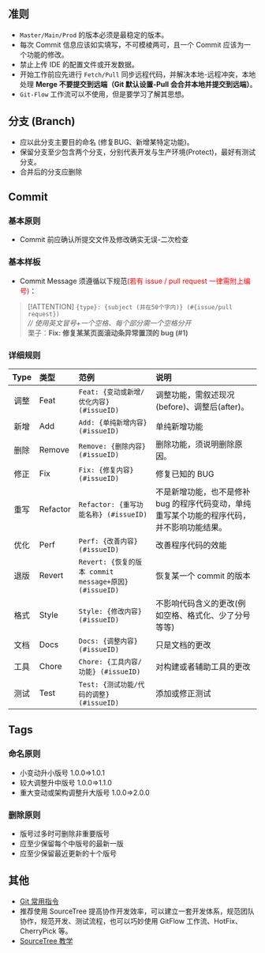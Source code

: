 ## 准则

* `Master/Main/Prod` 的版本必须是最稳定的版本。
* 每次 Commit 信息应该如实填写，不可模棱两可，且一个 Commit 应该为一个功能的修改。
* 禁止上传 IDE 的配置文件或开发数据。
* 开始工作前应先进行 `Fetch/Pull` 同步远程代码，并解决本地-远程冲突，本地处理 **Merge 不要提交到远端（Git 默认设置-Pull 会合并本地并提交到远端）**。
* `Git-Flow` 工作流可以不使用，但是要学习了解其思想。

## 分支 (Branch)

* 应以此分支主要目的命名 (修复BUG、新增某特定功能)。
* 保留分支至少包含两个分支，分别代表开发与生产环境(Protect)，最好有测试分支。
* 合并后的分支应删除

## Commit

### 基本原则

* Commit 前应确认所提交文件及修改确实无误-二次检查

### 基本样板

* Commit Message 须遵循以下规范<span style="color: red;">(若有 issue / pull request 一律需附上编号)</span>：  

> [!ATTENTION]
> `{type}: {subject (并在50个字内)} (#{issue/pull request})`  
> *// 使用英文冒号+一个空格、每个部分需一个空格分开*  
> 栗子：**Fix: 修复某某页面滚动条异常置顶的 bug (#1)**

### 详细规则

|Type|类型|范例|说明|
|:--:|:--|:--|:--|
| 调整 | Feat | `Feat: {变动或新增/优化内容} (#issueID)` | 调整功能，需叙述现况(before)、调整后(after)。 |
| 新增 | Add | `Add: {单纯新增内容} (#issueID)` | 单纯新增功能 |
| 删除 | Remove | `Remove: {删除内容} (#issueID)` | 删除功能，须说明删除原因。 |
| 修正 | Fix | `Fix: {修复内容} (#issueID)` | 修复已知的 BUG |
| 重写 | Refactor | `Refactor: {重写功能名称} (#issueID)` | 不是新增功能，也不是修补 bug 的程序代码变动，单纯重写某个功能的程序代码，并不影响功能结果。 |
| 优化 | Perf | `Perf: {改善内容} (#issueID)` | 改善程序代码的效能 |
| 退版 | Revert | `Revert: {恢复的版本 commit message+原因} (#issueID)` | 恢复某一个 commit 的版本 |
| 格式 | Style | `Style: {修改内容} (#issueID)` | 不影响代码含义的更改(例如空格、格式化、少了分号等等) |
| 文档 | Docs | `Docs: {调整内容} (#issueID)` | 只是文档的更改 |
| 工具 | Chore | `Chore: {工具内容/功能} (#issueID)` | 对构建或者辅助工具的更改 |
| 测试 | Test | `Test: {测试功能/代码的调整} (#issueID)` | 添加或修正测试 |

## Tags

### 命名原则

* 小变动升小版号 1.0.0=>1.0.1
* 较大调整升中版号 1.0.0=>1.1.0
* 重大变动或架构调整升大版号 1.0.0=>2.0.0

### 删除原则

* 版号过多时可删除非重要版号
* 应至少保留每个中版号的最新一版
* 应至少保留最近更新的十个版号

## 其他

* [Git 常用指令](/git/tutorial)
* 推荐使用 SourceTree 提高协作开发效率，可以建立一套开发体系，规范团队协作，规范开发、测试流程，也可以巧妙使用 GitFlow 工作流、HotFix、CherryPick 等。
* [SourceTree 教学](https://a.biugle.cn/sourcetreessh)
